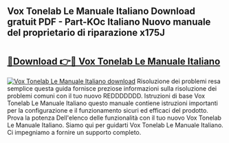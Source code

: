 ## Vox Tonelab Le Manuale Italiano Download gratuit PDF - Part-KOc Italiano Nuovo manuale del proprietario di riparazione x175J

# <h2><a href="http://dffrqni.blite.top/?on=Vox+Tonelab+Le+Manuale+Italiano">🔗Download 👉🔴 Vox Tonelab Le Manuale Italiano</a></h2>

[![Vox Tonelab Le Manuale Italiano download](https://i.imgur.com/lujVjoI.png)](http://dffrqni.blite.top/?on=Vox+Tonelab+Le+Manuale+Italiano)
Risoluzione dei problemi resa semplice questa guida fornisce preziose informazioni sulla risoluzione dei problemi comuni con il tuo nuovo REDDDDDDD. Istruzioni di base Vox Tonelab Le Manuale Italiano questo manuale contiene istruzioni importanti per la configurazione e il funzionamento sicuri ed efficaci del prodotto. Prova la potenza Dell'elenco delle funzionalità con il tuo nuovo Vox Tonelab Le Manuale Italiano. Siamo qui per guidarti Vox Tonelab Le Manuale Italiano. Ci impegniamo a fornire un supporto completo.
